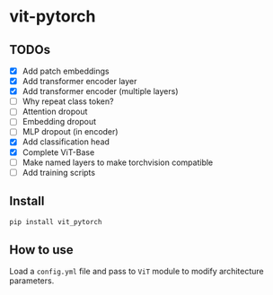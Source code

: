 vit-pytorch
================

<!-- WARNING: THIS FILE WAS AUTOGENERATED! DO NOT EDIT! -->

## TODOs

- [x] Add patch embeddings
- [x] Add transformer encoder layer
- [x] Add transformer encoder (multiple layers)
- [ ] Why repeat class token?
- [ ] Attention dropout
- [ ] Embedding dropout
- [ ] MLP dropout (in encoder)
- [x] Add classification head
- [x] Complete ViT-Base
- [ ] Make named layers to make torchvision compatible
- [ ] Add training scripts

## Install

``` sh
pip install vit_pytorch
```

## How to use

Load a `config.yml` file and pass to `ViT` module to modify architecture
parameters.
